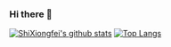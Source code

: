 ### Hi there 👋

<!--
**shixiongfei/shixiongfei** is a ✨ _special_ ✨ repository because its `README.md` (this file) appears on your GitHub profile.

Here are some ideas to get you started:

- 🔭 I’m currently working on ...
- 🌱 I’m currently learning ...
- 👯 I’m looking to collaborate on ...
- 🤔 I’m looking for help with ...
- 💬 Ask me about ...
- 📫 How to reach me: ...
- 😄 Pronouns: ...
- ⚡ Fun fact: ...
-->

[![ShiXiongfei's github stats](https://github-readme-stats.vercel.app/api?username=shixiongfei&count_private=true&show_icons=true&theme=default)](https://shixiongfei.com)
[![Top Langs](https://github-readme-stats.vercel.app/api/top-langs/?username=shixiongfei&layout=compact&langs_count=8&theme=default)](https://shixiongfei.com)
